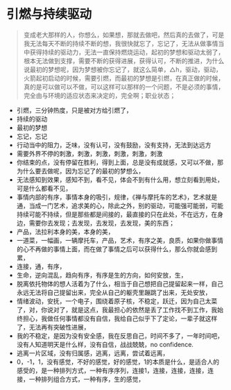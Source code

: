 # 引燃与持续驱动



> 变成老大那样的人，你想么，如果想，那就去做吧，然后真的去做了，可是我无法每天不断的持续不断的想，我很快就忘了，忘记了，无法从做事情当中获得持续的驱动力，无法一直保持燃烧运动，起初的梦想和驱动太弱了，根本无法做到支撑，需要不断的获得进展，获得认可，不断的推进，为什么说最初的梦想呢，因为梦想被你忘记了，就这么简单，△h，驱动，驱动，火箭起初启动的时候，需要引燃，而最初的梦想是引燃，在真正做的时候，真的是可以做可以不做，可以这样可以那样的一个问题，不是必须的事情，完全由与环境的适应状态来决定的，完全啊；职业状态；

* 引燃，三分钟热度，只是被对方给引燃了，
* 持续的驱动
* 最初的梦想
* 忘记，忘记
* 行动当中的阻力，乏味，没有认可，没有鼓励，没有支持，无法到达远方
* 需要外界不停的刺激，刺激，刺激，刺激，刺激，刺激
* 你结束的点，没有停留在胜利，得到上面，总是没有成就感，又可以不做，那为什么要去做呢，因为忘记了的最初的梦想么，
* 无法感知到效果，感知不到，看不见，体会不到有什么用，想立刻看到用处，可是什么都看不见，
* 事情内部的有序，事情本身的吸引，规律，《禅与摩托车的艺术》，艺术就是通，当成一门艺术，追求美的心，除此之外，别的驱动，可能强可能弱，可能持续可能不持续，但是那些都是间接的，最直接的只在此处，不在远方，在身边，需要你去发现；去发现，去发现，去发现，美的东西；
* 产品，法拉利本身的美，本身的美，
* 一道菜，一幅画，一辆摩托车，产品，艺术，有序之美，良质，如果你做事情的心不再做的事情上面，而在做了事情之后可以获得什么，那么你就会感到累，
* 连接，通，有序，
* 生命，逆向混乱，趋向有序，有序是生的方向，如何安放，生，
* 脱离依托物体的想人活着为了什么，相当于自己想把自己提留起来一样，自己永远无法将自己提留出来，完全从自己的躯壳里蹦跳了出来，无处安放，
* 情绪波动，安抚，一个电子，围绕着原子核，不稳定，跃迁，因为自己太菜了，对，你说对了，就是这点，我最担心的依然是丢了工作找不到工作，我始终担心，我做任何事情都没有自信，我给自己似乎下了定论，一辈子就这样了，无法再有突破性进展，
* 我的不稳定，是因为没有安全感，我在反思自己，时间不多了，一年时间吧，没有人知道明天是什么样，没有自信，战战兢兢，no confidence.
* 逃离一片区域，没有归属感，逃离，远离，尝试着远离，
* 0，-1，1，没有感觉，不好的感觉，好的感觉，1的本质是什么，是适合人的感受的，是一种排列方式，一种有序序列，连接1，连接，连接，连接，连接，一种排列组合方式，一种有序，生的感觉，

